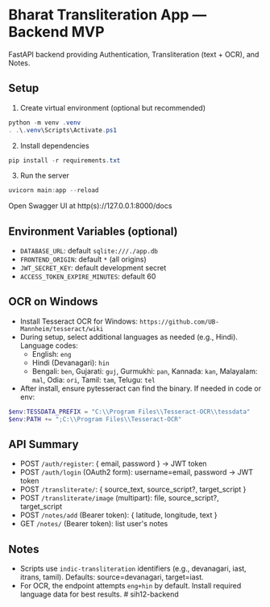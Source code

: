 # Bharat Transliteration App — Backend MVP

FastAPI backend providing Authentication, Transliteration (text + OCR), and Notes.

## Setup

1. Create virtual environment (optional but recommended)
```powershell
python -m venv .venv
. .\.venv\Scripts\Activate.ps1
```

2. Install dependencies
```powershell
pip install -r requirements.txt
```

3. Run the server
```powershell
uvicorn main:app --reload
```

Open Swagger UI at http(s)://127.0.0.1:8000/docs

## Environment Variables (optional)
- `DATABASE_URL`: default `sqlite:///./app.db`
- `FRONTEND_ORIGIN`: default `*` (all origins)
- `JWT_SECRET_KEY`: default development secret
- `ACCESS_TOKEN_EXPIRE_MINUTES`: default 60

## OCR on Windows
- Install Tesseract OCR for Windows: `https://github.com/UB-Mannheim/tesseract/wiki`
- During setup, select additional languages as needed (e.g., Hindi). Language codes:
  - English: `eng`
  - Hindi (Devanagari): `hin`
  - Bengali: `ben`, Gujarati: `guj`, Gurmukhi: `pan`, Kannada: `kan`, Malayalam: `mal`, Odia: `ori`, Tamil: `tam`, Telugu: `tel`
- After install, ensure pytesseract can find the binary. If needed in code or env:
```powershell
$env:TESSDATA_PREFIX = "C:\\Program Files\\Tesseract-OCR\\tessdata"
$env:PATH += ";C:\\Program Files\\Tesseract-OCR"
```

## API Summary
- POST `/auth/register`: { email, password } -> JWT token
- POST `/auth/login` (OAuth2 form): username=email, password -> JWT token
- POST `/transliterate/`: { source_text, source_script?, target_script }
- POST `/transliterate/image` (multipart): file, source_script?, target_script
- POST `/notes/add` (Bearer token): { latitude, longitude, text }
- GET `/notes/` (Bearer token): list user's notes

## Notes
- Scripts use `indic-transliteration` identifiers (e.g., devanagari, iast, itrans, tamil). Defaults: source=devanagari, target=iast.
- For OCR, the endpoint attempts `eng+hin` by default. Install required language data for best results.
#   s i h 1 2 - b a c k e n d  
 